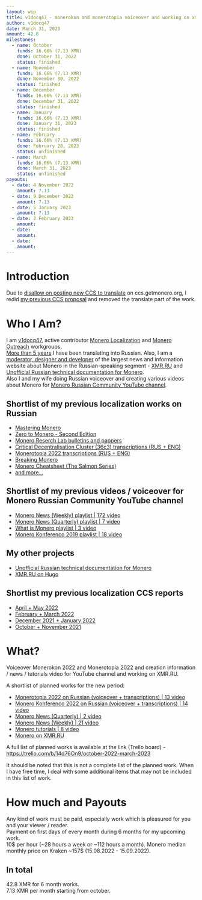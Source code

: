 ```yaml
---
layout: wip
title: v1docq47 - monerokon and monerotopia voiceover and working on xmr.ru
author: v1docq47
date: March 31, 2023
amount: 42.8
milestones:
  - name: October
    funds: 16.66% (7.13 XMR)
    done: October 31, 2022
    status: finished
  - name: November
    funds: 16.66% (7.13 XMR)
    done: November 30, 2022
    status: finished
  - name: December
    funds: 16.66% (7.13 XMR)
    done: December 31, 2022
    status: finished
  - name: January
    funds: 16.66% (7.13 XMR)
    done: January 31, 2023
    status: finished
  - name: February
    funds: 16.66% (7.13 XMR)
    done: February 28, 2023
    status: unfinished
  - name: March
    funds: 16.66% (7.13 XMR)
    done: March 31, 2023
    status: unfinished
payouts:
  - date: 4 November 2022
    amount: 7.13
  - date: 9 December 2022
    amount: 7.13
  - date: 5 January 2023
    amount: 7.13
  - date: 2 February 2023
    amount:
  - date:
    amount:
  - date:
    amount:
---
```


# Introduction

Due to [disallow on posting new CCS to translate](https://github.com/monero-project/meta/issues/732) on ccs.getmonero.org, I redid [my previous CCS proposal](https://repo.getmonero.org/monero-project/ccs-proposals/-/merge_requests/329) and removed the translate part of the work.

# Who I Am?

I am [v1docq47](https://github.com/v1docq47), active contributor [Monero Localization](https://translate.getmonero.org/user/v1docq47/) and [Monero Outreach](https://github.com/monero-ecosystem/outreach-docs/pulls?q=is%3Apr+is%3Aclosed+v1docq47) workgroups.  
[More than 5 years](https://github.com/pulls?q=is%3Apr+author%3Av1docq47+archived%3Afalse+is%3Aclosed+sort%3Acreated-asc) I have been translating into Russian. Also, I am a [moderator, designer and developer](https://github.com/xmr-ru/xmr_ru/commits/main) of the largest news and information website about Monero in the Russian-speaking segment - [XMR.RU](https://xmr.ru/) and [Unofficial Russian technical documentation for Monero](https://wiki.xmr.ru/).  
Also I and my wife doing Russian voiceover and creating various videos about Monero for [Monero Russian Community YouTube channel](https://www.youtube.com/channel/UChZc5PLsbP5zeFrmOYMKGmA).

## Shortlist of my previous localization works on Russian
- [Mastering Monero](https://github.com/monerobook/monerobook/pull/81)
- [Zero to Monero - Second Edition](https://github.com/UkoeHB/Monero-RCT-report/pull/9)
- [Monero Reserch Lab bulletins and pappers](https://github.com/xmr-ru/monero-research-lab-translations/tree/main/publications/bulletins)
- [Critical Decentralisation Cluster (36c3) transcriptions (RUS + ENG)](https://github.com/v1docq47/monero-cdc-36c3-transcriptions)
- [Monerotopia 2022 transcriptions (RUS + ENG)](https://github.com/v1docq47/monerotopia-2022-transcriptions)
- [Breaking Monero](https://github.com/monero-ecosystem/outreach-docs/tree/master/monero-outreach-docs/translations/ru/transcriptions/breaking_monero)
- [Monero Cheatsheet (The Salmon Series)](https://www.bybaro.it/Moh3po/)
- [and more...](https://github.com/pulls?q=is%3Apr+author%3Av1docq47+archived%3Afalse+is%3Aclosed)

## Shortlist of my previous videos / voiceover for Monero Russian Community YouTube channel
- [Monero News (Weekly) playlist | 172 video](https://www.youtube.com/watch?v=ixUamqRd3nc&list=PLQyX7h187qnQWtCN6brBXsB9QLEuaJWQO)
- [Monero News (Quarterly) playlist | 7 video](https://www.youtube.com/watch?v=XZD-b2gq9dQ&list=PLQyX7h187qnTrEQo1n1_-lxR5tk0qlRKo)
- [What is Monero playlist | 3 video](https://www.youtube.com/watch?v=FOsHxWG5jNs&list=PLQyX7h187qnTqq4_-EAnp4HZk9eJpMvZK)
- [Monero Konferenco 2019 playlist | 18 video](https://www.youtube.com/watch?v=56Tr03HzGJ8&list=PLQyX7h187qnSZG_PTYtO57_z_nFOlWWEM)

## My other projects
- [Unofficial Russian technical documentation for Monero](https://wiki.xmr.ru/)
- [XMR.RU on Hugo](https://github.com/xmr-ru/xmr_ru)

## Shortlist my previous localization CCS reports
- [April + May 2022](https://repo.getmonero.org/monero-project/ccs-proposals/-/merge_requests/280#note_16701)
- [February + March 2022](https://repo.getmonero.org/monero-project/ccs-proposals/-/merge_requests/280#note_15637)
- [December 2021 + January 2022](https://repo.getmonero.org/monero-project/ccs-proposals/-/merge_requests/240#note_14349)
- [October + November 2021](https://repo.getmonero.org/monero-project/ccs-proposals/-/merge_requests/240#note_11803)

# What?

Voiceover Monerokon 2022 and Monerotopia 2022 and creation information / news / tutorials video for YouTube channel and working on XMR.RU.

A shortlist of planned works for the new period:
- [Monerotopia 2022 on Russian (voiceover + transcriptions) | 13 video](https://trello.com/c/wDSM28Ip/5-monerotopia-2022-on-russian-voiceover)
- [Monero Konferenco 2022 on Russian (voiceover + transcriptions) | 14 video](https://trello.com/c/voUReLOW/1-monero-konferenco-2022-on-russian-voiceover)
- [Monero News (Quarterly) | 2 video](https://trello.com/c/SOflUox4/2-monero-news-quarterly)
- [Monero News (Weekly) | 21 video](https://trello.com/c/RHet1Snz/4-monero-news-weekly)
- [Monero tutorials | 8 video](https://trello.com/c/84t97TjC/6-monero-tutorials)
- [Monero on XMR.RU](https://xmr.ru/)

A full list of planned works is available at the link (Trello board) - https://trello.com/b/14d76On9/october-2022-march-2023

It should be noted that this is not a complete list of the planned work. When I have free time, I deal with some additional items that may not be included in this list of work.

# How much and Payouts

Any kind of work must be paid, especially work which is pleasured for you and your viewer / reader.  
Payment on first days of every month during 6 months for my upcoming work.  
10$ per hour (~28 hours a week or ~112 hours a month).
Monero median monthly price on Kraken ~157$ (15.08.2022 - 15.09.2022).

## In total

42.8 XMR for 6 month works.  
7.13 XMR per month starting from october.

